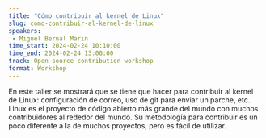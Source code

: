 ```yaml
---
title: "Cómo contribuir al kernel de Linux"
slug: como-contribuir-al-kernel-de-linux
speakers:
 - Miguel Bernal Marin
time_start: 2024-02-24 10:10:00
time_end: 2024-02-24 13:00:00
track: Open source contribution workshop
format: Workshop
---
```


En este taller se mostrará que se tiene que hacer para contribuir al kernel de Linux: configuración de correo, uso de git para enviar un parche, etc. Linux es el proyecto de código abierto más grande del mundo con muchos contribuidores al rededor del mundo. Su metodología para contribuir es un poco diferente a la de muchos proyectos, pero es fácil de utilizar.